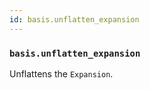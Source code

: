 ```yaml
---
id: basis.unflatten_expansion
---
```


    
### `basis.unflatten_expansion`
Unflattens the `Expansion`.

